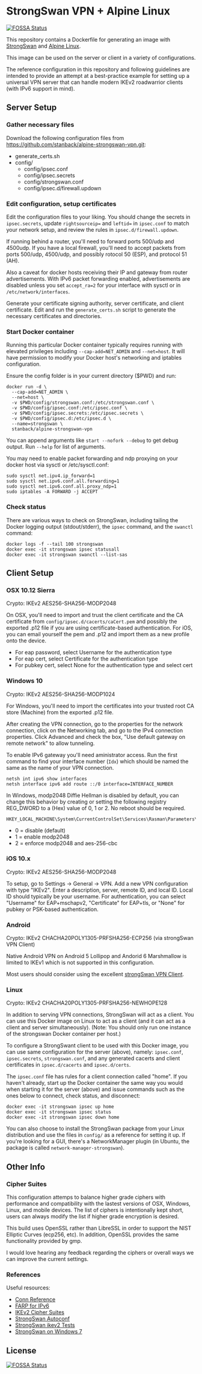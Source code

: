# StrongSwan VPN + Alpine Linux
[![FOSSA Status](https://app.fossa.io/api/projects/git%2Bgithub.com%2Fcbanisi%2Falpine-strongswan-vpn.svg?type=shield)](https://app.fossa.io/projects/git%2Bgithub.com%2Fcbanisi%2Falpine-strongswan-vpn?ref=badge_shield)


This repository contains a Dockerfile for generating
an image with [StrongSwan](https://www.strongswan.org/) and
[Alpine Linux](https://alpinelinux.org/).

This image can be used on the server or client in a variety
of configurations.

The reference configuration in this repository and following
guidelines are intended to provide an attempt at a
best-practice example for setting up a universal VPN server
that can handle modern IKEv2 roadwarrior clients (with IPv6
support in mind).

## Server Setup

### Gather necessary files

Download the following configuration files from
https://github.com/stanback/alpine-strongswan-vpn.git:

* generate_certs.sh
* config/
    * config/ipsec.conf
    * config/ipsec.secrets
    * config/strongswan.conf
    * config/ipsec.d/firewall.updown

### Edit configuration, setup certificates

Edit the configuration files to your liking.
You should change the secrets in `ipsec.secrets`,
update `rightsourceip=` and `leftid=` in `ipsec.conf`
to match your network setup, and review the rules
in `ipsec.d/firewall.updown`.

If running behind a router, you'll need to forward
ports 500/udp and 4500udp. If you have a local firewall,
you'll need to accept packets from ports 500/udp, 4500/udp,
and possibly rotocol 50 (ESP), and protocol 51 (AH).

Also a caveat for docker hosts receiving their IP and
gateway from router advertisements. With IPv6 packet
forwarding enabled, advertisements are disabled unless
you set `accept_ra=2` for your interface with sysctl or
in `/etc/network/interfaces`.

Generate your certificate signing authority, server
certificate, and client certificate. Edit and run
the `generate_certs.sh` script to generate the
necessary certificates and directories.

### Start Docker container

Running this particular Docker container typically requires
running with elevated privileges including `--cap-add=NET_ADMIN`
and `--net=host`. It will have permission to modify your Docker
host's networking and iptables configuration.

Ensure the config folder is in your current directory ($PWD) and run:

    docker run -d \
      --cap-add=NET_ADMIN \
      --net=host \
      -v $PWD/config/strongswan.conf:/etc/strongswan.conf \
      -v $PWD/config/ipsec.conf:/etc/ipsec.conf \
      -v $PWD/config/ipsec.secrets:/etc/ipsec.secrets \
      -v $PWD/config/ipsec.d:/etc/ipsec.d \
      --name=strongswan \
      stanback/alpine-strongswan-vpn

You can append arguments like `start --nofork --debug` to
get debug output. Run `--help` for list of arguments.

You may need to enable packet forwarding and ndp proxying on your
docker host via sysctl or /etc/sysctl.conf:

```
sudo sysctl net.ipv4.ip_forward=1
sudo sysctl net.ipv6.conf.all.forwarding=1
sudo sysctl net.ipv6.conf.all.proxy_ndp=1
sudo iptables -A FORWARD -j ACCEPT
```

### Check status

There are various ways to check on StrongSwan, including tailing
the Docker logging output (stdout/stderr), the `ipsec` command,
and the `swanctl` command:

    docker logs -f --tail 100 strongswan
    docker exec -it strongswan ipsec statusall
    docker exec -it strongswan swanctl --list-sas

## Client Setup

### OSX 10.12 Sierra

Crypto: IKEv2 AES256-SHA256-MODP2048

On OSX, you'll need to import and trust the client certificate
and the CA certificate from `config/ipsec.d/cacerts/caCert.pem`
and possibly the exported .p12 file if you are using
certificate-based authentication. For iOS, you can email yourself
the pem and .p12 and import them as a new profile onto the device.

* For eap password, select Username for the authentication type
* For eap cert, select Certificate for the authentication type
* For pubkey cert, select None for the authentication type and select cert

### Windows 10

Crypto: IKEv2 AES256-SHA256-MODP1024

For Windows, you'll need to import the certificates into your
trusted root CA store (Machine) from the exported .p12 file.

After creating the VPN connection, go to the properties for the
network connection, click on the Networking tab, and go to the
IPv4 connection properties. Click Advanced and check the box,
"Use default gateway on remote network" to allow tunneling.

To enable IPv6 gateway you'll need aministrator access. Run
the first command to find your interface number (`Idx`) which
should be named the same as the name of your VPN connection.

    netsh int ipv6 show interfaces
    netsh interface ipv6 add route ::/0 interface=INTERFACE_NUMBER

In Windows, modp2048 Diffie Hellman is disabled by default, you
can change this behavior by creating or setting the following
registry REG_DWORD to a (Hex) value of 0, 1 or 2. No reboot should
be required.

    HKEY_LOCAL_MACHINE\System\CurrentControlSet\Services\Rasman\Parameters\NegotiateDH2048_AES256

* 0 = disable (default)
* 1 = enable modp2048
* 2 = enforce modp2048 and aes-256-cbc

### iOS 10.x

Crypto: IKEv2 AES256-SHA256-MODP2048

To setup, go to Settings -> General -> VPN. Add a new VPN configuration
with type "IKEv2". Enter a description, server, remote ID, and local
ID. Local ID should typically be your username. For authentication,
you can select "Username" for EAP+mschapv2, "Certificate" for EAP+tls, or
"None" for pubkey or PSK-based authentication.

### Android

Crypto: IKEv2 CHACHA20POLY1305-PRFSHA256-ECP256 (via strongSwan VPN Client)

Native Android VPN on Android 5 Lollipop and Andorid 6 Marshmallow is
limited to IKEv1 which is not supported in this configuration.

Most users should consider using the excellent [strongSwan VPN Client](https://play.google.com/store/apps/details?id=org.strongswan.android&hl=en).

### Linux

Crypto: IKEv2 CHACHA20POLY1305-PRFSHA256-NEWHOPE128

In addition to serving VPN connections, StrongSwan will act as a client.
You can use this Docker image on Linux to act as a client (and it can act
as a client and server simultaneously). (Note: You should only run one
instance of the strongswan Docker container per host.)

To configure a StrongSwant client to be used with this Docker image,
you can use same configuration for the server (above), namely:
`ipsec.conf`, `ipsec.secrets`, `strongswan.conf`, and any generated
cacerts and client certificates in `ipsec.d/cacerts` and `ipsec.d/certs`.

The `ipsec.conf` file has rules for a client connection called
"home". If you haven't already, start up the Docker container the same
way you would when starting it for the server (above) and issue
commands such as the ones below to connect, check status, and
disconnect:

    docker exec -it strongswan ipsec up home
    docker exec -it strongswan ipsec status
    docker exec -it strongswan ipsec down home

You can also choose to install the StrongSwan package from your
Linux distribution and use the files in `config/` as a reference
for setting it up. If you're looking for a GUI, there's a
NetworkManager plugin (in Ubuntu, the package is called
`network-manager-strongswan`).

## Other Info

### Cipher Suites

This configuration attemps to balance higher grade ciphers with
performance and compatibility with the lastest versions of OSX,
Windows, Linux, and mobile devices. The list of ciphers is intentionally
kept short, users can always modify the list if higher grade
encryption is desired.

This build uses OpenSSL rather than LibreSSL in order to support
the NIST Elliptic Curves (ecp256, etc). In addition, OpenSSL provides
the same functionality provided by gmp.

I would love hearing any feedback regarding the ciphers or overall
ways we can improve the current settings.

### References

Useful resources:

* [Conn Reference](https://wiki.strongswan.org/projects/strongswan/wiki/ConnSection)
* [FARP for IPv6](https://wiki.strongswan.org/issues/1008)
* [IKEv2 Cipher Suites](https://wiki.strongswan.org/projects/strongswan/wiki/IKEv2CipherSuites)
* [StrongSwan Autoconf](https://wiki.strongswan.org/projects/strongswan/wiki/Autoconf)
* [StrongSwan ikev2 Tests](https://www.strongswan.org/testresults.html)
* [StrongSwan on Windows 7](https://wiki.strongswan.org/projects/strongswan/wiki/Windows7)



## License
[![FOSSA Status](https://app.fossa.io/api/projects/git%2Bgithub.com%2Fcbanisi%2Falpine-strongswan-vpn.svg?type=large)](https://app.fossa.io/projects/git%2Bgithub.com%2Fcbanisi%2Falpine-strongswan-vpn?ref=badge_large)